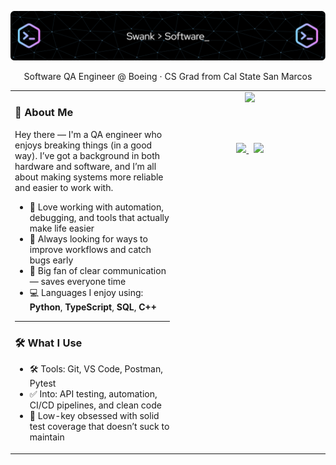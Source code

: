 <p align="center">
  <img src="github-header-image.png" alt="D. Swank Banner" />
</p>

<p align="center">
  Software QA Engineer @ Boeing · CS Grad from Cal State San Marcos  
</p>

<table>
  <tr>
    <!-- Left Column -->
    <td width="52%" valign="top" align="left">

<h3>🧠 About Me</h3>

Hey there — I'm a QA engineer who enjoys breaking things (in a good way). I’ve got a background in both hardware and software, and I’m all about making systems more reliable and easier to work with.

<ul>
  <li>🔧 Love working with automation, debugging, and tools that actually make life easier</li>
  <li>🧠 Always looking for ways to improve workflows and catch bugs early</li>
  <li>💬 Big fan of clear communication — saves everyone time</li>
  <li>💻 Languages I enjoy using: <strong>Python</strong>, <strong>TypeScript</strong>, <strong>SQL</strong>, <strong>C++</strong></li>
</ul>

<hr>

<h3>🛠 What I Use</h3>

<ul>
  <li>🛠 Tools: Git, VS Code, Postman, Pytest</li>
  <li>✅ Into: API testing, automation, CI/CD pipelines, and clean code</li>
  <li>🧪 Low-key obsessed with solid test coverage that doesn’t suck to maintain</li>
</ul>

</td>

<!-- Right Column -->
<td width="48%" valign="top" align="center">

<img src="https://github-readme-stats.vercel.app/api/top-langs/?username=d-swank&langs_count=5&theme=github_dark&hide_border=true" width="100%" />

<br><br>

<a href="https://www.linkedin.com/in/YOUR-LINKEDIN" target="_blank">
  <img src="https://img.shields.io/badge/LinkedIn-0A66C2?style=for-the-badge&logo=linkedin&logoColor=white" />
</a>
&nbsp;
<a href="mailto:your.email@example.com">
  <img src="https://img.shields.io/badge/Email-D14836?style=for-the-badge&logo=gmail&logoColor=white" />
</a>

</td>
  </tr>
</table>
